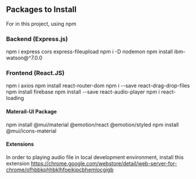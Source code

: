 ## Packages to Install
For in this project, using npm

### Backend (Express.js)
npm i express cors express-fileupload
npm i -D nodemon
npm install ibm-watson@^7.0.0

### Frontend (React.JS)
npm i axios
npm install react-router-dom
npm i --save react-drag-drop-files
npm install firebase
npm install --save react-audio-player
npm i react-loading

#### Materail-UI Package
npm install @mui/material @emotion/react @emotion/styled
npm install @mui/icons-material

#### Extensions
In order to playing audio file in local development environment, install this extension
https://chrome.google.com/webstore/detail/web-server-for-chrome/ofhbbkphhbklhfoeikjpcbhemlocgigb